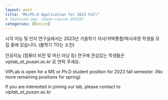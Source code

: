 ```yaml
---
layout: post
title: "MS/Ph.D Application for 2023 Fall"
# featured-img: shane-rounce-205187
categories: [Notice]
---
```


시각 지능 및 인지 연구실에서는 2023년 가을학기 석사/석박통합/박사과정 학생을 모집 중에 있습니다. (봄학기 TO는 소진)

인공지능 (컴퓨터 비전 및 머신 러닝 등) 연구에 관심있는 학생들은 *viplab_at_pusan.ac.kr* 로 연락 주세요.


VIPLab is open for a MS or Ph.D student position for 2023 fall semester. (No more remaining positions for spring)

If you are interested in joining our lab, please contact to *viplab_at_pusan.ac.kr*
